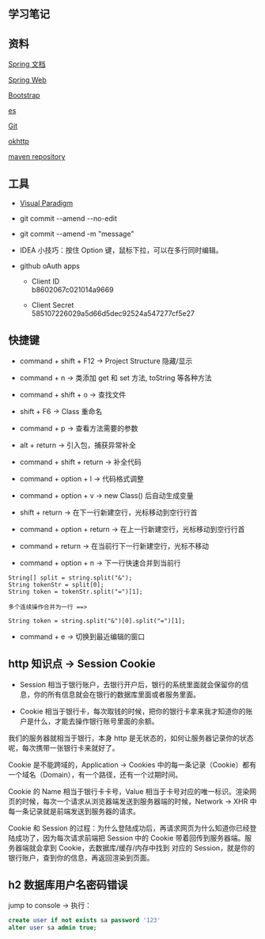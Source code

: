 ## 学习笔记

## 资料

[Spring 文档](https://spring.io/guides)

[Spring Web](https://spring.io/guides/gs/serving-web-content/)
  
[Bootstrap](https://v3.bootcss.com/gettign-started)

[es](https://elasticsearch.cn/explore)

[Git](https://git-scm.com/download)

[okhttp](https://square.github.io/okhttp/)

[maven repository](https://mvnrepository.com/tags/maven)

## 工具

- [Visual Paradigm](https://www.visual-paradigm.com/cn/)

- git commit --amend --no-edit

- git commit --amend -m "message"

- IDEA 小技巧：按住 Option 键，鼠标下拉，可以在多行同时编辑。

- github oAuth apps 

  - Client ID  
    b8602067c021014a9669

  - Client Secret  
    585107226029a5d66d5dec92524a547277cf5e27
    
## 快捷键

- command + shift + F12 -> Project Structure 隐藏/显示

- command + n -> 类添加 get 和 set 方法, toString 等各种方法

- command + shift + o -> 查找文件

- shift + F6 -> Class 重命名

- command + p -> 查看方法需要的参数

- alt + return -> 引入包，捕获异常补全

- command + shift + return -> 补全代码

- command + option + l -> 代码格式调整 

- command + option + v -> new Class() 后自动生成变量

- shift + return -> 在下一行新建空行，光标移动到空行行首

- command + option + return -> 在上一行新建空行，光标移动到空行行首

- command + return -> 在当前行下一行新建空行，光标不移动

- command + option + n -> 下一行快速合并到当前行

```
String[] split = string.split("&");
String tokenStr = split[0];
String token = tokenStr.split("=")[1];

多个连续操作合并为一行 ==> 

String token = string.split("&")[0].split("=")[1]; 
```

- command + e -> 切换到最近编辑的窗口


## http 知识点 -> Session Cookie

- Session 相当于银行账户，去银行开户后，银行的系统里面就会保留你的信息，你的所有信息就会在银行的数据库里面或者服务里面。

- Cookie 相当于银行卡，每次取钱的时候，把你的银行卡拿来我才知道你的账户是什么，才能去操作银行账号里面的余额。

我们的服务器就相当于银行，本身 http 是无状态的，如何让服务器记录你的状态呢，每次携带一张银行卡来就好了。

Cookie 是不能跨域的，Application -> Cookies 中的每一条记录（Cookie）都有一个域名（Domain），有一个路径，还有一个过期时间。

Cookie 的 Name 相当于银行卡卡号，Value 相当于卡号对应的唯一标识。渲染网页的时候，每次一个请求从浏览器端发送到服务器端的时候，Network -> XHR 中每一条记录就是前端发送到服务器的请求。

Cookie 和 Session 的过程：为什么登陆成功后，再请求网页为什么知道你已经登陆成功了，因为每次请求前端把 Session 中的 Cookie 带着回传到服务器端。服务器端就会拿到 Cookie，去数据库/缓存/内存中找到
对应的 Session，就是你的银行账户，查到你的信息，再返回渲染到页面。

## h2 数据库用户名密码错误

jump to console -> 执行：

```sql
create user if not exists sa password '123'
alter user sa admin true;
```